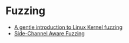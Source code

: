 # Fuzzing

 - [A gentle introduction to Linux Kernel fuzzing](https://blog.cloudflare.com/a-gentle-introduction-to-linux-kernel-fuzzing/)
 - [Side-Channel Aware Fuzzing](https://arxiv.org/pdf/1908.05012.pdf)
